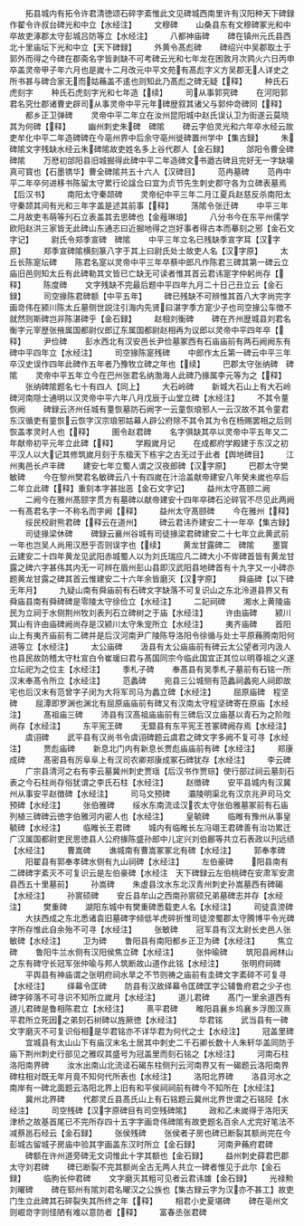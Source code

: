 <!-- { "loadSidebar": true } -->
　　拓县城内有拓令许君清徳颂石碎字紊惟此文见碑城西南里许有汉阳种天下碑録作翟令许叔台碑光和中立【水经注】
　　文穆碑
　　山桑县东有文穆碑冢光和中卒故吏涿郡太守彭城吕防等立【水经注】
　　八都神庙碑
　　碑在镇州元氏县西北十里庙坛下光和中立【天下碑録】
　　外黄令髙彪碑
　　碑绍兴中吴郡取土于郭外而得之今碑在郡斋名字皆剥缺不可考碑云光和七年龙在困敦月次鹑火六日丙申卒盖灵帝甲子年六月也是嵗十二月改元中平文苑有髙彪字义方吴郡无人详史之所书甚与碑合家无而姑蘓盖不逺也则知此乃髙彪之碑无疑【释】
　　种氏石虎刻字
　　种氏石虎刻字光和七年造【续】
　　司从事郭究碑
　　在河阳郭君名究仕郡诸曹史辟司从事灵帝中平元年碑歴叙其诸父与郭仲竒碑同【释】
　　都乡正卫弹碑
　　灵帝中平二年立在汝州昆阳城中赵氏误认卫为街遂云莫晓其为何碑【释】
　　幽州刺史朱碑　碑隂
　　碑云字伯灵光和六年卒水经云故吏牟化中平二年造碑碑在今亳州界中后余守亳州徙碑置州学中【集古録】
　　朱碑隂文字残缺水经云朱碑隂故吏姓名多上谷代郡人【金石録】
　　郃阳令曹全碑　碑隂
　　万厯初郃阳县旧城掘得此碑中平二年造碑文书遒古碑且完好无一字缺壊真可寳也【石墨镌华】曹全碑隂共五十六人【汉碑目】
　　范冉墓碑
　　范冉中平二年卒何进移书陈留太守累行论諡佥曰宜为贞节先生刺史郡守各为立碑表墓焉【后汉书】
　　南阳太守秦颉碑
　　灵帝纪中平三年二月江夏兵赵慈反杀南阳太守秦颉其间有光和三年字盖是述其前事【释】
　　荡隂令张迁碑
　　中平三年二月故吏韦萌等刋石立表盖其去思碑也【金薤琳琅】
　　八分书今在东平州儒学欧阳赵洪三家皆无此碑山东通志曰近掘地得之岂好事者得古本而摹刻之邪【金石文字记】
　　尉氏令郑季宣碑　碑隂
　　中平三年立名已残缺季宣字耳【汉字原】
　　郑季宣碑隂横刻篆八字于其上曰尉氏处士故吏人名【汉字原】
　　太丘长陈寔坛碑
　　陈君名寔以灵帝中平三年卒蔡中郎凡作陈君三碑其第一碑云立庙旧邑则知太丘有此碑勒其文皆已亡缺无可读者惟其首云君讳寔字仲躬尚存【释】
　　陈度碑
　　文字残缺不完最后题中平四年九月二十日己丑立云【金石録】
　　司空掾陈君碑额【中平五年】
　　碑已残缺不可辨惟其首八大字尚完字画竒伟在颍川陈太丘墓侧世説注引海内先贤曰湛字季方寔少子也司空掾公车徴不就然则斯碑岂非陈湛碑乎【金石録】
　　赵相刘衡碑
　　碑在齐州歴城县刘君名衡字元宰歴张掖属国都尉仪郎辽东属国都尉赵相再为议郎以灵帝中平四年卒【释】
　　尹俭碑
　　彭水西北有汉安邑长尹俭墓冢西有石庙庙前有两石阙阙东有碑中平四年立【水经注】
　　司空掾陈寔残碑
　　中郎作太丘第一碑云中平三年卒汉史误作四年此碑作五年者乃豫牧立碑之年也【续】
　　巴郡太守张纳碑　碑隂
　　灵帝中平五年立今在巴州张君名纳渤海人此碑乃掾属李元等为之【释】
　　张纳碑隂题名七十有四人【同上】
　　大石岭碑
　　新城大石山上有大石岭碑河南隠士通明以汉灵帝中平六年八月戊辰于山堂立碑【水经注】
　　不其令蕫恢阙
　　碑録云济州任城有蕫恢墓防石阙字一云童恢琅邪人一云汉故不其令童君东汉循吏有童恢云恢字汉宗琅邪姑幕人辟公府除不其令其为令在杨赐罢相之后则恢盖孝灵时人也【释】
　　圉令赵君碑
　　名字俱缺其卒以灵帝中平五年又二年献帝初平元年立此碑【释】
　　学殿嵗月记
　　在成都府学殿建于东汉之初平汉人以大记其修筑嵗月刻于东楹天下栋宇之古无过于此者【舆地碑目】
　　江州夷邑长卢丰碑
　　建安七年立蜀人谓之汉夜郎碑【汉字原】
　　巴郡太守樊敏碑
　　今在黎州樊君名敏碑云八十有四嵗在汁洽盖献帝建安八年癸未嵗也卒后二年立此碑【释】重刻本字甚拙恶【金石文字记】
　　益州太守髙颐二阙
　　二阙今在雅州髙颐字贯方有墓碑以献帝建安十四年卒碑石沦碎官不尽见此两阙一有髙君名字一不称名而字阙【释】
　　益州太守髙颐碑
　　今在雅州【释】
　　绥民校尉熊君碑【释云在道州】
　　碑云君讳乔建安二十一年卒【集古録】
　　司徒掾梁休碑
　　碑録云襄州谷城有司徒掾梁君碑建安二十七年立此黄武前一年也岂吴人尚用汉厯乎否则误字也【续】
　　黄龙甘露碑二　碑隂
　　墨寳云建安二十四年黄龙见武阳赤城蜀人以为刘氏瑞应凡二碑大小不侔碑首皆有黄龙甘露之碑六字甚伟其内无一可辨在眉州彭山县即汉武阳县地碑首有十九字又一小碑亦题黄龙甘露之碑其首云惟建安二十六年余皆磨灭【汉字原】
　　舜庙碑【以下碑无年月】
　　九疑山南有舜庙前有石碑文字缺落不可复识山之东北泠道县界又有舜庙县南有舜碑碑是零陵太守徐俭立【水经注】
　　二妃祠碑
　　湘水上黄陵庙民为立祠于水侧荆州牧刘表刋石立碑树之于庙【水经注】
　　许由庙碑
　　颍川箕山有许由庙碑阙尚存是汉颍川太守朱宠所立【水经注】
　　夷齐庙碑
　　首阳山上有夷齐庙前有二碑并是后汉河南尹广陵陈导洛阳令徐循与处士平原蘓腾南阳何进等立【水经注】
　　太公庙碑
　　汲县有太公庙庙前有碑云太公望者河内汲人也县民故防稽太守杜宣白令崔瑗曰君与髙国同宗今临此国宜正其位以明尊祖之义遂立坛祀为之位主【水经注】
　　季札子碑
　　奉髙县有吴季札子墓前有石铭一所汉末奉髙令所立【水经注】
　　范蠡碑
　　宛县三公城侧有范蠡祠蠡宛人祠即故宅也后汉末有范曾字子闵为大将军司马为蠡立碑【水经注】
　　屈原庙碑　程坚碑
　　屈潭即罗渊也渊北有屈原庙庙前有碑又有汉南太守程坚碑寄在原庙【水经注】
　　髙祖庙三碑
　　沛县有汉髙祖庙庙前有三碑后汉立庙基以青石为之阶陛尚存【水经注】
　　东平宪王碑
　　无盬县有东平宪王苍冢碑阙存焉【水经注】
　　虞诩碑
　　武平县有汉尚书令虞诩碑题云虞君之碑文字多阙不复可寻【水经注】
　　贾彪庙碑
　　新息北门内有新息长贾彪庙庙前有碑【水经注】
　　郑康成碑
　　髙密县有厉阜阜上有汉司农卿郑康成冢石碑犹存【水经注】
　　李云碑
　　广宗县清河之右有李云墓冀州刺史贾瑶【后汉书作贾琮】使行部过祠云墓刻石表之今石柱尚存俗犹谓之李氏石柱【水经注】
　　赵徴碑
　　安平县城内有汉冀州从事安平赵徴碑【水经注】
　　司马文预碑
　　灞陵明渠北有汉京兆尹司马文预碑【水经注】
　　张伯雅碑
　　绥水东南流迳汉农太守张伯雅墓冢前有石庙列植三碑碑云徳字伯雅河内密人也【水经注】
　　皇毓碑
　　临睢有豫州从事皇毓碑【水经注】
　　临睢长王君碑
　　城内有临睢长左冯翊王君碑善有治功累迁广汉属国都尉吏民思徳县人公府掾陈盛孙郎中儿定兴刘伯鄜等共立石表政以刋远绩【水经注】
　　曹嵩碑
　　谯城南有曹嵩冢冢北有碑【水经注】
　　郭奉孝碑
　　阳翟县有郭奉孝碑水侧有九山祠碑【水经注】
　　左伯豪碑
　　阳县南有二碑碑字紊灭不可复识云是左伯豪碑【水经注　天下碑録云左伯桃碑在安肃军安肃县西五十里墓前】
　　孙嵩碑
　　朱虚县汶水东北汉青州刺史孙嵩墓西有碑碣【水经注】
　　孙賔硕碑
　　安丘县牟山之西南孙賔硕兄弟墓碑志并存【水经注】
　　樊重碑
　　湖阳东城中有樊重碑悉载吏人名【水经注】
　　司徒袁滂碑
　　大扶西成之东北悉诸袁旧墓碑字倾低羊虎碎折惟司徒滂蜀郡太守腾博平令光碑字所存惟此自余殆不可寻【水经注】
　　张敏碑
　　冠军县有汉太尉长史邑人张敏碑【水经注】
　　卫为碑
　　鲁阳县有南阳都乡正卫为碑【水经注】
　　焦立碑
　　鲁阳牛兰水侧有汉阳侯焦立碑【水经注】
　　张仲瑜碑
　　筑阳县阙林山之东有碑守长冠军张仲瑜与邦人筑断故山道作此铭【水经注】
　　张明府祠碑
　　平舆县有神庙谓之张明府祠水旱之不节则祷之庙前有圭碑文字紊碎不可复寻【水经注】
　　绎幕令匡碑
　　防县有汉故绎幕令匡碑匡字公辅鲁府君之少子也碑字碎落不可寻识不知所立嵗月【水经注】
　　道儿君碑
　　髙门一里余道西有道儿君碑是鲁相陈君立【水经注】
　　熹平君碑
　　睢阳县襄乡坞襄乡浮图汉熹平君所立死因之弟刻石树碑以旌厥徳【水经注】
　　华君铭
　　武当县有一碑文字磨灭不可复识俗相是华君铭亦不详华君为何代之士【水经注】
　　冠盖里碑
　　宜城县有太山山下有庙汉末名士居其中刺史二千石卿长数十人朱轩华盖同防于庙下荆州刺史行部见之雅叹其盛号为冠盖里而刻石铭之【水经注】
　　河南石柱　洛阳南界碑
　　汝水出南山北流迳石碣东柱侧刋云河南界又有一碣题云洛阳南界碑柱相对既无年月竟不知何代所表也【水经注】
　　洛阳北界碑
　　洛县河水之南岸有一碑北面题云洛阳北界上旧有和平侯祠祠前有碑今不知所在【水经注】
　　冀州北界碑
　　代郡灵丘县髙氏山上有石铭题云冀州北界世谓之石铭陉【水经注】
　　司空残碑【汉字原碑目有司空残碑隂】
　　政和乙未嵗得于洛阳天津桥之故基首尾已不完所存四十五字字画竒伟碑隂有故吏题名百余人尤完好笔法不减蔡邕石经云【金石録】
　　张侯残碑
　　张侯者子房也碑已断裂其额尚完在今彭城古留城子房庙中验其字画盖东汉时所立【金石録】
　　河南尹蘓府君碑
　　碑额在许州道旁碑无文词惟此十字其额也【金石録】
　　益州刺史薛君巴郡太守刘君碑
　　碑已断裂不完其额尚全古无两人共立一碑者惟见于此尔【金石録】
　　临朐长仲君碑
　　文字磨灭其粗可见者云君讳雄【金石録】
　　光禄勲刘曜碑
　　碑在郓州有隂刘君名曜汉之公族也【集古録云字为汉亦不甚工】故吏门生立此碑其石碎裂失其所终之年【释】
　　相君小史夏堪碑
　　碑在亳州文则崛竒字则怪陋有难以意防者【释】
　　富春丞张君碑
